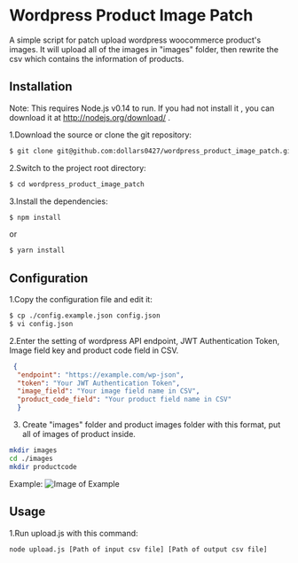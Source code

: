 # Wordpress Product Image Patch
A simple script for patch upload wordpress woocommerce product's images.
It will upload all of the images in "images" folder, then rewrite the csv which contains the information of products.

Installation
---
Note: This requires Node.js v0.14 to run. If you had not install it , you can download it at http://nodejs.org/download/ . 

1.Download the source or clone the git repository:
```bash
$ git clone git@github.com:dollars0427/wordpress_product_image_patch.git
```

2.Switch to the project root directory:
```bash
$ cd wordpress_product_image_patch
```
3.Install the dependencies: 
```bash
$ npm install
```
or 
```bash
$ yarn install
```

Configuration
---
1.Copy the configuration file and edit it: 

```bash
$ cp ./config.example.json config.json
$ vi config.json

```

2.Enter the setting of wordpress API endpoint, JWT Authentication Token, Image field key and product code field in CSV.

```json
 {
  "endpoint": "https://example.com/wp-json",
  "token": "Your JWT Authentication Token",
  "image_field": "Your image field name in CSV",
  "product_code_field": "Your product field name in CSV"
  }
```

3. Create "images" folder and product images folder with this format, put all of images of product inside.

```bash
mkdir images
cd ./images
mkdir productcode
```

Example:
![Image of Example](https://i.ibb.co/Ltg0Y9x/2021-01-02-20-34-35.png)


Usage
---
1.Run upload.js with this command: 

`node upload.js [Path of input csv file] [Path of output csv file]`
